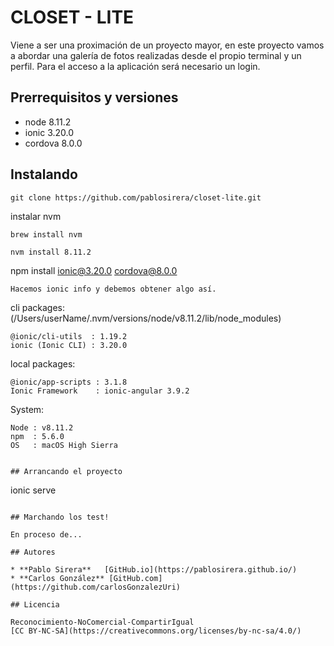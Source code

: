 # CLOSET - LITE

Viene a ser una proximación de un proyecto mayor, en este proyecto vamos a abordar una galería de fotos realizadas desde el propio terminal y un perfil. Para el acceso a la aplicación será necesario un login.


## Prerrequisitos y versiones

* node 8.11.2 
* ionic 3.20.0
* cordova 8.0.0

## Instalando

```
git clone https://github.com/pablosirera/closet-lite.git
```
instalar nvm
```
brew install nvm
```
```
nvm install 8.11.2
```
npm install ionic@3.20.0 cordova@8.0.0
```
Hacemos ionic info y debemos obtener algo así.

```
cli packages: (/Users/userName/.nvm/versions/node/v8.11.2/lib/node_modules)

    @ionic/cli-utils  : 1.19.2
    ionic (Ionic CLI) : 3.20.0

local packages:

    @ionic/app-scripts : 3.1.8
    Ionic Framework    : ionic-angular 3.9.2

System:

    Node : v8.11.2
    npm  : 5.6.0 
    OS   : macOS High Sierra

```

## Arrancando el proyecto

```
ionic serve
```

## Marchando los test!

En proceso de...

## Autores

* **Pablo Sirera**   [GitHub.io](https://pablosirera.github.io/)
* **Carlos González** [GitHub.com](https://github.com/carlosGonzalezUri)

## Licencia

Reconocimiento-NoComercial-CompartirIgual 
[CC BY-NC-SA](https://creativecommons.org/licenses/by-nc-sa/4.0/)